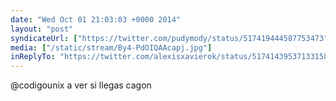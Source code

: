 ```yaml
---
date: "Wed Oct 01 21:03:03 +0000 2014"
layout: "post"
syndicateUrl: ["https://twitter.com/pudymody/status/517419444587753473"]
media: ["/static/stream/By4-PdOIQAAcapj.jpg"]
inReplyTo: "https://twitter.com/alexisxavierok/status/517414395371331587"
---
```

@codigounix a ver si llegas cagon 